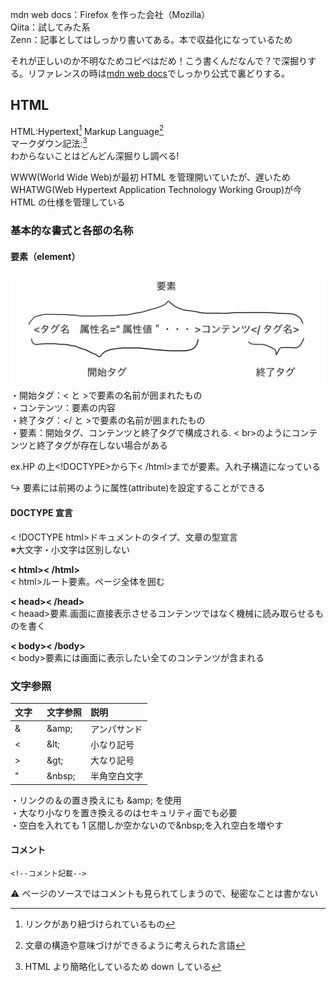mdn web docs：Firefox を作った会社（Mozilla）<br>
Qiita：試してみた系<br>
Zenn：記事としてはしっかり書いてある。本で収益化になっているため<br>

それが正しいのか不明なためコピペはだめ！こう書くんだなんで？で深掘りする。リファレンスの時は[mdn web docs](https://developer.mozilla.org/ja/docs/Web)でしっかり公式で裏どりする。

## HTML

HTML:Hypertext[^1] Markup Language[^2] <br>
マークダウン記法:[^3]<br>
わからないことはどんどん深掘りし調べる!
[^1]:リンクがあり紐づけられているもの
[^2]:文章の構造や意味づけができるように考えられた言語
[^3]:HTML より簡略化しているため down している

WWW(World Wide Web)が最初 HTML を管理開いていたが、遅いため WHATWG(Web Hypertext Application Technology Working Group)が今 HTML の仕様を管理している<br>

### 基本的な書式と各部の名称

#### 要素（element）

<img src="要素.jpg"><br>
・開始タグ：< と >で要素の名前が囲まれたもの<br>
・コンテンツ：要素の内容<br>
・終了タグ：</ と >で要素の名前が囲まれたもの<br>
・要素：開始タグ、コンテンツと終了タグで構成される.
< br>のようにコンテンツと終了タグが存在しない場合がある<br>

ex.HP の上<!DOCTYPE>から下< /html>までが要素。入れ子構造になっている

↪︎ 要素には前掲のように属性(attribute)を設定することができる

#### DOCTYPE 宣言

< !DOCTYPE html>ドキュメントのタイプ、文章の型宣言<br>
※大文字・小文字は区別しない

**< html>< /html>**<br>
< html>ルート要素。ページ全体を囲む

**< head>< /head>**<br>
< heaad>要素.画面に直接表示させるコンテンツではなく機械に読み取らせるものを書く

**< body>< /body>**<br>
< body>要素には画面に表示したい全てのコンテンツが含まれる

### 文字参照

| 文字  | 文字参照 | 説明         |
| :---- | :------- | :----------- |
| &     | \&amp;   | アンパサンド |
| <　　 | \&lt;    | 小なり記号   |
| >     | \&gt;    | 大なり記号   |
| "     | \&nbsp;  | 半角空白文字 |

・リンクの＆の置き換えにも \&amp; を使用<br>
・大なり小なりを置き換えるのはセキュリティ面でも必要<br>
・空白を入れても 1 区間しか空かないので\&nbsp;を入れ空白を増やす

#### コメント

```
<!--コメント記載-->
```

⚠️ ページのソースではコメントも見られてしまうので、秘密なことは書かない
